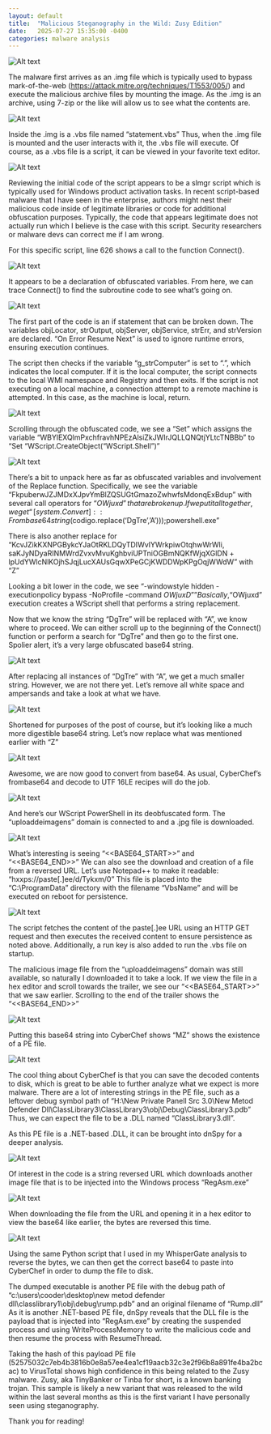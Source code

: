 ```yaml
---
layout: default
title:  "Malicious Steganography in the Wild: Zusy Edition"
date:   2025-07-27 15:35:00 -0400
categories: malware analysis
---
```


![Alt text](/assets/images/2025/Zusy/1-flowchart.png)

The malware first arrives as an .img file which is typically used to bypass mark-of-the-web (https://attack.mitre.org/techniques/T1553/005/) and execute the malicious archive files by mounting the image. As the .img is an archive, using 7-zip or the like will allow us to see what the contents are.

![Alt text](/assets/images/2025/Zusy/2-vbs1.png)

Inside the .img is a .vbs file named “statement.vbs” Thus, when the .img file is mounted and the user interacts with it, the .vbs file will execute. Of course, as a .vbs file is a script, it can be viewed in your favorite text editor.

![Alt text](/assets/images/2025/Zusy/3-vbs2.png)

Reviewing the initial code of the script appears to be a slmgr script which is typically used for Windows product activation tasks. In recent script-based malware that I have seen in the enterprise, authors might nest their malicious code inside of legitimate libraries or code for additional obfuscation purposes. Typically, the code that appears legitimate does not actually run which I believe is the case with this script. Security researchers or malware devs can correct me if I am wrong.

For this specific script, line 626 shows a call to the function Connect().

![Alt text](/assets/images/2025/Zusy/4-vbs3.png)

It appears to be a declaration of obfuscated variables. From here, we can trace Connect() to find the subroutine code to see what’s going on.

![Alt text](/assets/images/2025/Zusy/5-vbs4.png)

The first part of the code is an if statement that can be broken down. The variables objLocator, strOutput, objServer, objService, strErr, and strVersion are declared. “On Error Resume Next” is used to ignore runtime errors, ensuring execution continues.

The script then checks if the variable “g_strComputer” is set to “.”, which indicates the local computer. If it is the local computer, the script connects to the local WMI namespace and Registry and then exits. If the script is not executing on a local machine, a connection attempt to a remote machine is attempted. In this case, as the machine is local, return.

![Alt text](/assets/images/2025/Zusy/6-vbs5.png)

Scrolling through the obfuscated code, we see a “Set” which assigns the variable “WBYlEXQlmPxchfravhNPEzAlsiZkJWIrJQLLQNQtjYLtcTNBBb” to “Set “WScript.CreateObject(“WScript.Shell”)”

![Alt text](/assets/images/2025/Zusy/7-vbs6.png)

There’s a bit to unpack here as far as obfuscated variables and involvement of the Replace function. Specifically, we see the variable “FkpuberwJZJMDxXJpvYmBlZQSUGtGmazoZwhwfsMdonqExBdup” with several call operators for “$OWjuxd” that are broken up. If we put it all together, we get “[system.Convert]::Frombase64string($codigo.replace(‘DgTre’,’A’)));powershell.exe”

There is also another replace for “KcvJZikKXNPGBykcYJaOtRKLDQyTDIWvIYWrkpiwOtqhwWrWli, saKJyNDyaRINMWrdZvxvMvuKghbviUPTniOGBmNQKfWjqXGlDN + lpUdYWlcNlKOjhSJqjLucXAUsGqwXPeGCjKWDDWpKPgOqjWWdW” with “Z”

Looking a bit lower in the code, we see “-windowstyle hidden -executionpolicy bypass -NoProfile -command $OWjuxD”” Basically, “$OWjuxd” execution creates a WScript shell that performs a string replacement.

Now that we know the string “DgTre” will be replaced with “A”, we know where to proceed. We can either scroll up to the beginning of the Connect() function or perform a search for “DgTre” and then go to the first one. Spolier alert, it’s a very large obfuscated base64 string.

![Alt text](/assets/images/2025/Zusy/8-vbs7.png)

After replacing all instances of “DgTre” with “A”, we get a much smaller string. However, we are not there yet. Let’s remove all white space and ampersands and take a look at what we have.

![Alt text](/assets/images/2025/Zusy/9-vbs8.png)

Shortened for purposes of the post of course, but it’s looking like a much more digestible base64 string. Let’s now replace what was mentioned earlier with “Z”

![Alt text](/assets/images/2025/Zusy/10-vbs9.png)

Awesome, we are now good to convert from base64. As usual, CyberChef’s frombase64 and decode to UTF 16LE recipes will do the job.

![Alt text](/assets/images/2025/Zusy/11-cyberchef.png)

And here’s our WScript PowerShell in its deobfuscated form. The “uploaddeimagens” domain is connected to and a .jpg file is downloaded.

![Alt text](/assets/images/2025/Zusy/12-screenshot.png)

What’s interesting is seeing “<<BASE64_START>>” and “<<BASE64_END>>” We can also see the download and creation of a file from a reversed URL. Let’s use Notepad++ to make it readable: “hxxps://paste[.]ee/d/Tykxm/0” This file is placed into the “C:\ProgramData” directory with the filename “VbsName” and will be executed on reboot for persistence.

![Alt text](/assets/images/2025/Zusy/13-vbs10.png)

The script fetches the content of the paste[.]ee URL using an HTTP GET request and then executes the received content to ensure persistence as noted above. Additionally, a run key is also added to run the .vbs file on startup.

The malicious image file from the “uploaddeimagens” domain was still available, so naturally I downloaded it to take a look. If we view the file in a hex editor and scroll towards the trailer, we see our “<<BASE64_START>>” that we saw earlier. Scrolling to the end of the trailer shows the “<<BASE64_END>>”

![Alt text](/assets/images/2025/Zusy/14-hxd1.png)

Putting this base64 string into CyberChef shows “MZ” shows the existence of a PE file.

![Alt text](/assets/images/2025/Zusy/15-cyberchef2.png)

The cool thing about CyberChef is that you can save the decoded contents to disk, which is great to be able to further analyze what we expect is more malware. There are a lot of interesting strings in the PE file, such as a leftover debug symbol path of “H:\New Private Panell Src 3.0\New Metod Defender Dll\ClassLibrary3\ClassLibrary3\obj\Debug\ClassLibrary3.pdb” Thus, we can expect the file to be a .DLL named “ClassLibrary3.dll”.

As this PE file is a .NET-based .DLL, it can be brought into dnSpy for a deeper analysis.

![Alt text](/assets/images/2025/Zusy/16-dnspy.png)

Of interest in the code is a string reversed URL which downloads another image file that is to be injected into the Windows process “RegAsm.exe”

![Alt text](/assets/images/2025/Zusy/17-screenshot2.png)

When downloading the file from the URL and opening it in a hex editor to view the base64 like earlier, the bytes are reversed this time.

![Alt text](/assets/images/2025/Zusy/18-hxd2.png)

Using the same Python script that I used in my WhisperGate analysis to reverse the bytes, we can then get the correct base64 to paste into CyberChef in order to dump the file to disk.

The dumped executable is another PE file with the debug path of “c:\users\cooder\desktop\new metod defender dll\classlibrary1\obj\debug\rump.pdb” and an original filename of “Rump.dll” As it is another .NET-based PE file, dnSpy reveals that the DLL file is the payload that is injected into “RegAsm.exe” by creating the suspended process and using WriteProcessMemory to write the malicious code and then resume the process with ResumeThread.

Taking the hash of this payload PE file (52575032c7eb4b3816b0e8a57ee4ea1cf19aacb32c3e2f96b8a891fe4ba2bcac) to VirusTotal shows high confidence in this being related to the Zusy malware. Zusy, aka TinyBanker or Tinba for short, is a known banking trojan. This sample is likely a new variant that was released to the wild within the last several months as this is the first variant I have personally seen using steganography.

Thank you for reading!